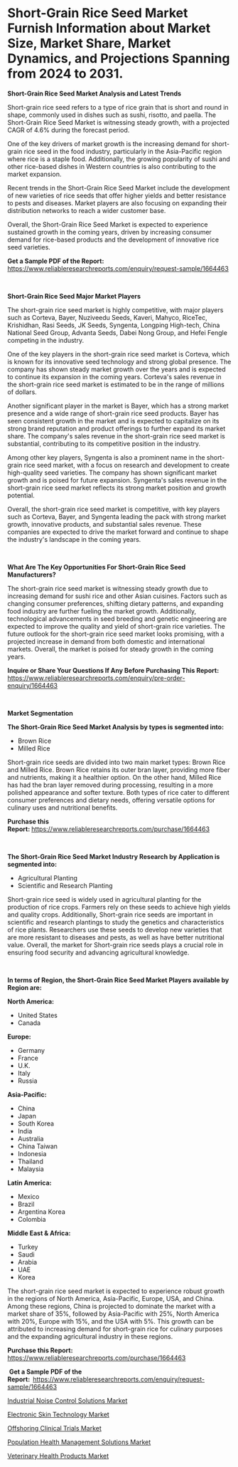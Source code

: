 <p><h1>Short-Grain Rice Seed Market Furnish Information about Market Size, Market Share, Market Dynamics, and Projections Spanning from 2024 to 2031.</h1></p><p><strong>Short-Grain Rice Seed Market Analysis and Latest Trends</strong></p>
<p><p>Short-grain rice seed refers to a type of rice grain that is short and round in shape, commonly used in dishes such as sushi, risotto, and paella. The Short-Grain Rice Seed Market is witnessing steady growth, with a projected CAGR of 4.6% during the forecast period. </p><p>One of the key drivers of market growth is the increasing demand for short-grain rice seed in the food industry, particularly in the Asia-Pacific region where rice is a staple food. Additionally, the growing popularity of sushi and other rice-based dishes in Western countries is also contributing to the market expansion.</p><p>Recent trends in the Short-Grain Rice Seed Market include the development of new varieties of rice seeds that offer higher yields and better resistance to pests and diseases. Market players are also focusing on expanding their distribution networks to reach a wider customer base.</p><p>Overall, the Short-Grain Rice Seed Market is expected to experience sustained growth in the coming years, driven by increasing consumer demand for rice-based products and the development of innovative rice seed varieties.</p></p>
<p><strong>Get a Sample PDF of the Report:&nbsp;</strong> <a href="https://www.reliableresearchreports.com/enquiry/request-sample/1664463">https://www.reliableresearchreports.com/enquiry/request-sample/1664463</a></p>
<p>&nbsp;</p>
<p><strong>Short-Grain Rice Seed Major Market Players</strong></p>
<p><p>The short-grain rice seed market is highly competitive, with major players such as Corteva, Bayer, Nuziveedu Seeds, Kaveri, Mahyco, RiceTec, Krishidhan, Rasi Seeds, JK Seeds, Syngenta, Longping High-tech, China National Seed Group, Advanta Seeds, Dabei Nong Group, and Hefei Fengle competing in the industry.</p><p>One of the key players in the short-grain rice seed market is Corteva, which is known for its innovative seed technology and strong global presence. The company has shown steady market growth over the years and is expected to continue its expansion in the coming years. Corteva's sales revenue in the short-grain rice seed market is estimated to be in the range of millions of dollars.</p><p>Another significant player in the market is Bayer, which has a strong market presence and a wide range of short-grain rice seed products. Bayer has seen consistent growth in the market and is expected to capitalize on its strong brand reputation and product offerings to further expand its market share. The company's sales revenue in the short-grain rice seed market is substantial, contributing to its competitive position in the industry.</p><p>Among other key players, Syngenta is also a prominent name in the short-grain rice seed market, with a focus on research and development to create high-quality seed varieties. The company has shown significant market growth and is poised for future expansion. Syngenta's sales revenue in the short-grain rice seed market reflects its strong market position and growth potential.</p><p>Overall, the short-grain rice seed market is competitive, with key players such as Corteva, Bayer, and Syngenta leading the pack with strong market growth, innovative products, and substantial sales revenue. These companies are expected to drive the market forward and continue to shape the industry's landscape in the coming years.</p></p>
<p>&nbsp;</p>
<p><strong>What Are The Key Opportunities For Short-Grain Rice Seed Manufacturers?</strong></p>
<p><p>The short-grain rice seed market is witnessing steady growth due to increasing demand for sushi rice and other Asian cuisines. Factors such as changing consumer preferences, shifting dietary patterns, and expanding food industry are further fueling the market growth. Additionally, technological advancements in seed breeding and genetic engineering are expected to improve the quality and yield of short-grain rice varieties. The future outlook for the short-grain rice seed market looks promising, with a projected increase in demand from both domestic and international markets. Overall, the market is poised for steady growth in the coming years.</p></p>
<p><strong>Inquire or Share Your Questions If Any Before Purchasing This Report:</strong> <a href="https://www.reliableresearchreports.com/enquiry/pre-order-enquiry/1664463">https://www.reliableresearchreports.com/enquiry/pre-order-enquiry/1664463</a></p>
<p>&nbsp;</p>
<p><strong>Market Segmentation</strong></p>
<p><strong>The Short-Grain Rice Seed Market Analysis by types is segmented into:</strong></p>
<p><ul><li>Brown Rice</li><li>Milled Rice</li></ul></p>
<p><p>Short-grain rice seeds are divided into two main market types: Brown Rice and Milled Rice. Brown Rice retains its outer bran layer, providing more fiber and nutrients, making it a healthier option. On the other hand, Milled Rice has had the bran layer removed during processing, resulting in a more polished appearance and softer texture. Both types of rice cater to different consumer preferences and dietary needs, offering versatile options for culinary uses and nutritional benefits.</p></p>
<p><strong>Purchase this Report:&nbsp;</strong><a href="https://www.reliableresearchreports.com/purchase/1664463">https://www.reliableresearchreports.com/purchase/1664463</a></p>
<p>&nbsp;</p>
<p><strong>The Short-Grain Rice Seed Market Industry Research by Application is segmented into:</strong></p>
<p><ul><li>Agricultural Planting</li><li>Scientific and Research Planting</li></ul></p>
<p><p>Short-grain rice seed is widely used in agricultural planting for the production of rice crops. Farmers rely on these seeds to achieve high yields and quality crops. Additionally, Short-grain rice seeds are important in scientific and research plantings to study the genetics and characteristics of rice plants. Researchers use these seeds to develop new varieties that are more resistant to diseases and pests, as well as have better nutritional value. Overall, the market for Short-grain rice seeds plays a crucial role in ensuring food security and advancing agricultural knowledge.</p></p>
<p>&nbsp;</p>
<p><strong>In terms of Region, the Short-Grain Rice Seed Market Players available by Region are:</strong></p>
<p>
    <p> <strong> North America: </strong>
        <ul>
            <li>United States</li>
            <li>Canada</li>
        </ul>
        </p> 
    <p> <strong> Europe: </strong>
        <ul>
            <li>Germany</li>
            <li>France</li>
            <li>U.K.</li>
            <li>Italy</li>
            <li>Russia</li>
        </ul>
        </p> 
    <p> <strong> Asia-Pacific: </strong>
        <ul>
            <li>China</li>
            <li>Japan</li>
            <li>South Korea</li>
            <li>India</li>
            <li>Australia</li>
            <li>China Taiwan</li>
            <li>Indonesia</li>
            <li>Thailand</li>
            <li>Malaysia</li>
        </ul>
        </p> 
    <p> <strong> Latin America: </strong>
        <ul>
            <li>Mexico</li>
            <li>Brazil</li>
            <li>Argentina Korea</li>
            <li>Colombia</li>
        </ul>
        </p> 
    <p> <strong> Middle East & Africa: </strong>
        <ul>
            <li>Turkey</li>
            <li>Saudi</li>
            <li>Arabia</li>
            <li>UAE</li>
            <li>Korea</li>
        </ul>
    </p>
    </p>
<p><p>The short-grain rice seed market is expected to experience robust growth in the regions of North America, Asia-Pacific, Europe, USA, and China. Among these regions, China is projected to dominate the market with a market share of 35%, followed by Asia-Pacific with 25%, North America with 20%, Europe with 15%, and the USA with 5%. This growth can be attributed to increasing demand for short-grain rice for culinary purposes and the expanding agricultural industry in these regions.</p></p>
<p><strong>Purchase this Report: </strong><a href="https://www.reliableresearchreports.com/purchase/1664463">https://www.reliableresearchreports.com/purchase/1664463</a></p>
<p>&nbsp;<strong>Get a Sample PDF of the Report:&nbsp;&nbsp;</strong><a href="https://www.reliableresearchreports.com/enquiry/request-sample/1664463">https://www.reliableresearchreports.com/enquiry/request-sample/1664463</a></p>
<p><strong></strong></p>
<p><p><a href="https://medium.com/@cletusdoyle654/industrial-noise-control-solutions-market-research-report-its-history-and-forecast-2024-to-2031-5eceeba613fc">Industrial Noise Control Solutions Market</a></p><p><a href="https://medium.com/@cletusdoyle654/electronic-skin-technology-market-size-and-market-trends-complete-industry-overview-2024-to-2031-e16dea79c414">Electronic Skin Technology Market</a></p><p><a href="https://medium.com/@ericsanford98567/offshoring-clinical-trials-market-analysis-its-cagr-market-segmentation-and-global-industry-b9294fb2be75">Offshoring Clinical Trials Market</a></p><p><a href="https://medium.com/@sainreportprime/population-health-management-solutions-market-size-and-market-trends-complete-industry-overview-7bfb1cdd1130">Population Health Management Solutions Market</a></p><p><a href="https://medium.com/@ericsanford98567/veterinary-health-products-market-trends-and-market-analysis-forecasted-for-period-2024-2031-2d9ab51f9859">Veterinary Health Products Market</a></p></p>
